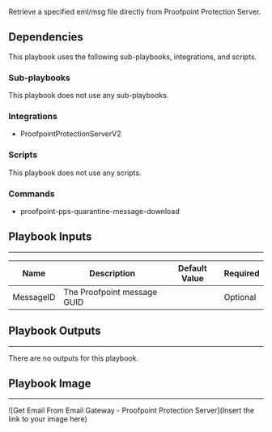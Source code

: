 Retrieve a specified eml/msg file directly from Proofpoint Protection Server.

## Dependencies
This playbook uses the following sub-playbooks, integrations, and scripts.

### Sub-playbooks
This playbook does not use any sub-playbooks.

### Integrations
* ProofpointProtectionServerV2

### Scripts
This playbook does not use any scripts.

### Commands
* proofpoint-pps-quarantine-message-download

## Playbook Inputs
---

| **Name** | **Description** | **Default Value** | **Required** |
| --- | --- | --- | --- |
| MessageID | The Proofpoint message GUID |  | Optional |

## Playbook Outputs
---
There are no outputs for this playbook.

## Playbook Image
---
![Get Email From Email Gateway - Proofpoint Protection Server](Insert the link to your image here)